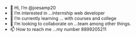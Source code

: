 - 👋 Hi, I’m @joesamp20
- 👀 I’m interested in ...internship  web developer 
- 🌱 I’m currently learning ... with courses and college 
- 💞️ I’m looking to collaborate on ...team among other things.
- 📫 How to reach me ...my number 8899205211


<!---
joesamp20/joesamp20 is a ✨ special ✨ repository because its `README.md` (this file) appears on your GitHub profile.
You can click the Preview link to take a look at your changes.
--->
